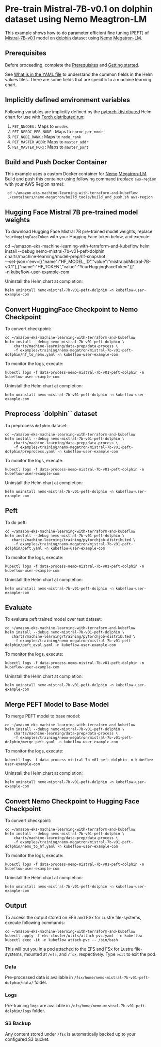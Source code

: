 # Pre-train Mistral-7B-v0.1 on dolphin dataset using Nemo Meagtron-LM

This example shows how to do parameter efficient fine tuning (PEFT) of [Mistral-7B-v0.1](https://huggingface.co/mistralai/Mistral-7B-v0.1/commits/main) model on [dolphin](https://huggingface.co/datasets/cognitivecomputations/dolphin) dataset using [Nemo](https://github.com/NVIDIA/NeMo) [Megatron-LM](https://github.com/NVIDIA/Megatron-LM).  

## Prerequisites

Before proceeding, complete the [Prerequisites](../../../../README.md#prerequisites) and [Getting started](../../../../README.md#getting-started). 

See [What is in the YAML file](../../../../README.md#what-is-in-the-yaml-file) to understand the common fields in the Helm values files. There are some fields that are specific to a machine learning chart.


## Implicitly defined environment variables

Following variables are implicitly defined by the [pytorch-distributed](../../../charts/machine-learning/training/pytorchjob-distributed/Chart.yaml) Helm chart for use with [Torch distributed run](https://github.com/pytorch/pytorch/blob/main/torch/distributed/run.py):

1. `PET_NNODES` : Maps to `nnodes`
2. `PET_NPROC_PER_NODE` : Maps to `nproc_per_node` 
3. `PET_NODE_RANK` : Maps to `node_rank` 
4. `PET_MASTER_ADDR`: Maps to `master_addr` 
5. `PET_MASTER_PORT`: Maps to `master_port`

## Build and Push Docker Container

This example uses a custom Docker container for [Nemo](https://github.com/NVIDIA/NeMo.git) [Megatron-LM](https://github.com/NVIDIA/Megatron-LM.git). Build and push this container using following command (replace `aws-region` with your AWS Region name):

     cd ~/amazon-eks-machine-learning-with-terraform-and-kubeflow
     ./containers/nemo-megatron/build_tools/build_and_push.sh aws-region


## Hugging Face Mistral 7B pre-trained model weights

To download Hugging Face Mistral 7B pre-trained model weights, replace `YourHuggingFaceToken` with your Hugging Face token below, and execute:

cd ~/amazon-eks-machine-learning-with-terraform-and-kubeflow
helm install --debug nemo-mistral-7b-v01-peft-dolphin     \
    charts/machine-learning/model-prep/hf-snapshot    \
    --set-json='env=[{"name":"HF_MODEL_ID","value":"mistralai/Mistral-7B-v0.1"},{"name":"HF_TOKEN","value":"YourHuggingFaceToken"}]' \
    -n kubeflow-user-example-com

Uninstall the Helm chart at completion:

    helm uninstall nemo-mistral-7b-v01-peft-dolphin -n kubeflow-user-example-com

## Convert HuggingFace Checkpoint to Nemo Checkpoint

To convert checkpoint:

    cd ~/amazon-eks-machine-learning-with-terraform-and-kubeflow
    helm install --debug nemo-mistral-7b-v01-peft-dolphin \
        charts/machine-learning/data-prep/data-process \
        -f examples/training/nemo-megatron/mistral-7b-v01-peft-dolphin/hf_to_nemo.yaml -n kubeflow-user-example-com

To monitor the logs, execute:

    kubectl logs -f data-process-nemo-mistral-7b-v01-peft-dolphin -n kubeflow-user-example-com

Uninstall the Helm chart at completion:

    helm uninstall nemo-mistral-7b-v01-peft-dolphin -n kubeflow-user-example-com

## Preprocess `dolphin`` dataset

To preprocess `dolphin` dataset:

    cd ~/amazon-eks-machine-learning-with-terraform-and-kubeflow
    helm install --debug nemo-mistral-7b-v01-peft-dolphin \
        charts/machine-learning/data-prep/data-process \
        -f examples/training/nemo-megatron/mistral-7b-v01-peft-dolphin/preprocess.yaml -n kubeflow-user-example-com

To monitor the logs, execute:

    kubectl logs -f data-process-nemo-mistral-7b-v01-peft-dolphin -n kubeflow-user-example-com

Uninstall the Helm chart at completion:

    helm uninstall nemo-mistral-7b-v01-peft-dolphin -n kubeflow-user-example-com

## Peft

To do peft:

    cd ~/amazon-eks-machine-learning-with-terraform-and-kubeflow
    helm install --debug nemo-mistral-7b-v01-peft-dolphin \
       charts/machine-learning/training/pytorchjob-distributed \
        -f examples/training/nemo-megatron/mistral-7b-v01-peft-dolphin/peft.yaml -n kubeflow-user-example-com

To monitor the logs, execute:

    kubectl logs -f data-process-nemo-mistral-7b-v01-peft-dolphin -n kubeflow-user-example-com

Uninstall the Helm chart at completion:

    helm uninstall nemo-mistral-7b-v01-peft-dolphin -n kubeflow-user-example-com

## Evaluate 

To evaluate peft trained model over test dataset:

    cd ~/amazon-eks-machine-learning-with-terraform-and-kubeflow
    helm install --debug nemo-mistral-7b-v01-peft-dolphin \
       charts/machine-learning/training/pytorchjob-distributed \
        -f examples/training/nemo-megatron/mistral-7b-v01-peft-dolphin/peft_eval.yaml -n kubeflow-user-example-com

To monitor the logs, execute:

    kubectl logs -f data-process-nemo-mistral-7b-v01-peft-dolphin -n kubeflow-user-example-com

Uninstall the Helm chart at completion:

    helm uninstall nemo-mistral-7b-v01-peft-dolphin -n kubeflow-user-example-com


## Merge PEFT Model to Base Model

To merge PEFT model to base model:

    cd ~/amazon-eks-machine-learning-with-terraform-and-kubeflow
    helm install --debug nemo-mistral-7b-v01-peft-dolphin \
        charts/machine-learning/data-prep/data-process \
        -f examples/training/nemo-megatron/mistral-7b-v01-peft-dolphin/merge_peft.yaml -n kubeflow-user-example-com

To monitor the logs, execute:

    kubectl logs -f data-process-mistral-7b-v01-peft-dolphin -n kubeflow-user-example-com

Uninstall the Helm chart at completion:

    helm uninstall nemo-mistral-7b-v01-peft-dolphin -n kubeflow-user-example-com

## Convert Nemo Checkpoint to Hugging Face Checkpoint

To convert checkpoint:

    cd ~/amazon-eks-machine-learning-with-terraform-and-kubeflow
    helm install --debug nemo-mistral-7b-v01-peft-dolphin \
        charts/machine-learning/data-prep/data-process \
        -f examples/training/nemo-megatron/mistral-7b-v01-peft-dolphin/nemo_to_hf.yaml -n kubeflow-user-example-com

To monitor the logs, execute:

    kubectl logs -f data-process-nemo-mistral-7b-v01-peft-dolphin -n kubeflow-user-example-com

Uninstall the Helm chart at completion:

    helm uninstall nemo-mistral-7b-v01-peft-dolphin -n kubeflow-user-example-com

## Output

To access the output stored on EFS and FSx for Lustre file-systems, execute following commands:

    cd ~/amazon-eks-machine-learning-with-terraform-and-kubeflow
    kubectl apply -f eks-cluster/utils/attach-pvc.yaml  -n kubeflow
    kubectl exec -it -n kubeflow attach-pvc -- /bin/bash


This will put you in a pod attached to the  EFS and FSx for Lustre file-systems, mounted at `/efs`, and `/fsx`, respectively. Type `exit` to exit the pod.

### Data

Pre-processed data is available in `/fsx/home/nemo-mistral-7b-v01-peft-dolphin/data/` folder.

### Logs

Pre-training `logs` are available in `/efs/home/nemo-mistral-7b-v01-peft-dolphin/logs` folder. 

### S3 Backup

Any content stored under `/fsx` is automatically backed up to your configured S3 bucket.